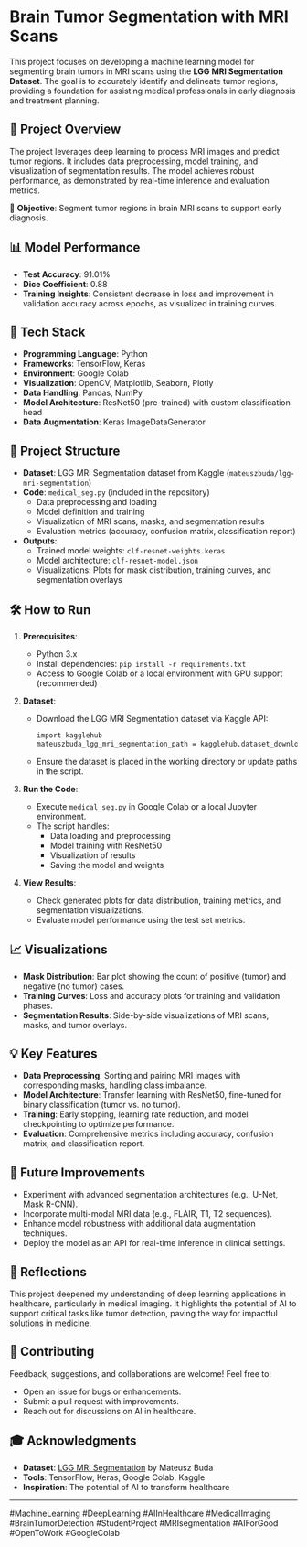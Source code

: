 # Brain Tumor Segmentation with MRI Scans

This project focuses on developing a machine learning model for segmenting brain tumors in MRI scans using the **LGG MRI Segmentation Dataset**. The goal is to accurately identify and delineate tumor regions, providing a foundation for assisting medical professionals in early diagnosis and treatment planning.

## 🚀 Project Overview
The project leverages deep learning to process MRI images and predict tumor regions. It includes data preprocessing, model training, and visualization of segmentation results. The model achieves robust performance, as demonstrated by real-time inference and evaluation metrics.

🎯 **Objective**: Segment tumor regions in brain MRI scans to support early diagnosis.

## 📊 Model Performance
- **Test Accuracy**: 91.01%
- **Dice Coefficient**: 0.88
- **Training Insights**: Consistent decrease in loss and improvement in validation accuracy across epochs, as visualized in training curves.

## 🧰 Tech Stack
- **Programming Language**: Python
- **Frameworks**: TensorFlow, Keras
- **Environment**: Google Colab
- **Visualization**: OpenCV, Matplotlib, Seaborn, Plotly
- **Data Handling**: Pandas, NumPy
- **Model Architecture**: ResNet50 (pre-trained) with custom classification head
- **Data Augmentation**: Keras ImageDataGenerator

## 📂 Project Structure
- **Dataset**: LGG MRI Segmentation dataset from Kaggle (`mateuszbuda/lgg-mri-segmentation`)
- **Code**: `medical_seg.py` (included in the repository)
  - Data preprocessing and loading
  - Model definition and training
  - Visualization of MRI scans, masks, and segmentation results
  - Evaluation metrics (accuracy, confusion matrix, classification report)
- **Outputs**:
  - Trained model weights: `clf-resnet-weights.keras`
  - Model architecture: `clf-resnet-model.json`
  - Visualizations: Plots for mask distribution, training curves, and segmentation overlays

## 🛠️ How to Run
1. **Prerequisites**:
   - Python 3.x
   - Install dependencies: `pip install -r requirements.txt`
   - Access to Google Colab or a local environment with GPU support (recommended)

2. **Dataset**:
   - Download the LGG MRI Segmentation dataset via Kaggle API:
     ```bash
     import kagglehub
     mateuszbuda_lgg_mri_segmentation_path = kagglehub.dataset_download('mateuszbuda/lgg-mri-segmentation')
     ```
   - Ensure the dataset is placed in the working directory or update paths in the script.

3. **Run the Code**:
   - Execute `medical_seg.py` in Google Colab or a local Jupyter environment.
   - The script handles:
     - Data loading and preprocessing
     - Model training with ResNet50
     - Visualization of results
     - Saving the model and weights

4. **View Results**:
   - Check generated plots for data distribution, training metrics, and segmentation visualizations.
   - Evaluate model performance using the test set metrics.

## 📈 Visualizations
- **Mask Distribution**: Bar plot showing the count of positive (tumor) and negative (no tumor) cases.
- **Training Curves**: Loss and accuracy plots for training and validation phases.
- **Segmentation Results**: Side-by-side visualizations of MRI scans, masks, and tumor overlays.

## 💡 Key Features
- **Data Preprocessing**: Sorting and pairing MRI images with corresponding masks, handling class imbalance.
- **Model Architecture**: Transfer learning with ResNet50, fine-tuned for binary classification (tumor vs. no tumor).
- **Training**: Early stopping, learning rate reduction, and model checkpointing to optimize performance.
- **Evaluation**: Comprehensive metrics including accuracy, confusion matrix, and classification report.

## 🌟 Future Improvements
- Experiment with advanced segmentation architectures (e.g., U-Net, Mask R-CNN).
- Incorporate multi-modal MRI data (e.g., FLAIR, T1, T2 sequences).
- Enhance model robustness with additional data augmentation techniques.
- Deploy the model as an API for real-time inference in clinical settings.

## 💬 Reflections
This project deepened my understanding of deep learning applications in healthcare, particularly in medical imaging. It highlights the potential of AI to support critical tasks like tumor detection, paving the way for impactful solutions in medicine.

## 🙌 Contributing
Feedback, suggestions, and collaborations are welcome! Feel free to:
- Open an issue for bugs or enhancements.
- Submit a pull request with improvements.
- Reach out for discussions on AI in healthcare.

## 🎓 Acknowledgments
- **Dataset**: [LGG MRI Segmentation](https://www.kaggle.com/datasets/mateuszbuda/lgg-mri-segmentation) by Mateusz Buda
- **Tools**: TensorFlow, Keras, Google Colab, Kaggle
- **Inspiration**: The potential of AI to transform healthcare

---

#MachineLearning #DeepLearning #AIInHealthcare #MedicalImaging #BrainTumorDetection #StudentProject #MRIsegmentation #AIForGood #OpenToWork #GoogleColab
